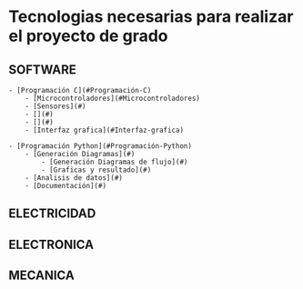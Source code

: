 # Tecnologias necesarias para realizar el proyecto de grado

## SOFTWARE
    - [Programación C](#Programación-C)
        - [Microcontroladores](#Microcontroladores)
        - [Sensores](#)
        - [](#)
        - [](#)
        - [Interfaz grafica](#Interfaz-grafica)
        
    - [Programación Python](#Programación-Python)
        - [Generación Diagramas](#)
            - [Generación Diagramas de flujo](#)
            - [Graficas y resultado](#)
        - [Analisis de datos](#)
        - [Documentación](#)
    
## ELECTRICIDAD
## ELECTRONICA
## MECANICA


